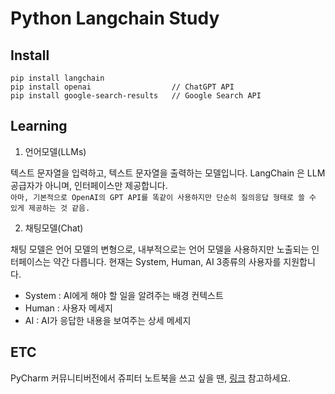 # Python Langchain Study

## Install

```commandline
pip install langchain
pip install openai                  // ChatGPT API
pip install google-search-results   // Google Search API
```

## Learning

1. 언어모델(LLMs)

텍스트 문자열을 입력하고, 텍스트 문자열을 출력하는 모델입니다.
LangChain 은 LLM 공급자가 아니며, 인터페이스만 제공합니다.  
`아마, 기본적으로 OpenAI의 GPT API를 똑같이 사용하지만 단순히 질의응답 형태로 쓸 수 있게 제공하는 것 같음.`

2. 채팅모델(Chat)

채팅 모델은 언어 모델의 변형으로, 내부적으로는 언어 모델을 사용하지만 노출되는 인터페이스는 약간 다릅니다.
현재는 System, Human, AI 3종류의 사용자를 지원합니다.

- System : AI에게 해야 할 일을 알려주는 배경 컨텍스트
- Human : 사용자 메세지
- AI : AI가 응답한 내용을 보여주는 상세 메세지


## ETC

PyCharm 커뮤니티버전에서 쥬피터 노트북을 쓰고 싶을 땐,
[링크](https://tariat.tistory.com/169) 참고하세요.